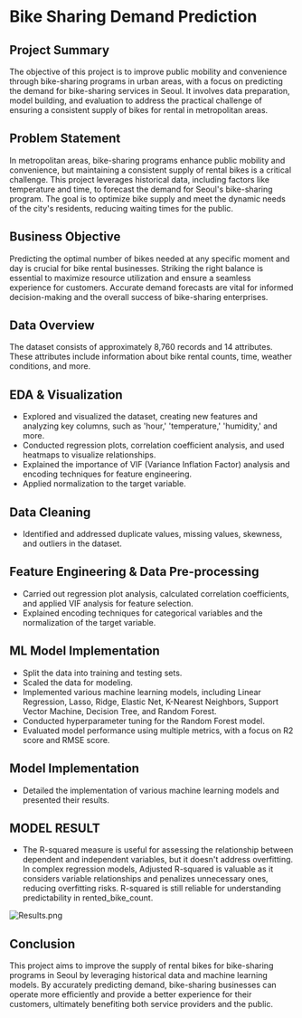 # Bike Sharing Demand Prediction

## Project Summary

The objective of this project is to improve public mobility and convenience through bike-sharing programs in urban areas, with a focus on predicting the demand for bike-sharing services in Seoul. It involves data preparation, model building, and evaluation to address the practical challenge of ensuring a consistent supply of bikes for rental in metropolitan areas.

## Problem Statement

In metropolitan areas, bike-sharing programs enhance public mobility and convenience, but maintaining a consistent supply of rental bikes is a critical challenge. This project leverages historical data, including factors like temperature and time, to forecast the demand for Seoul's bike-sharing program. The goal is to optimize bike supply and meet the dynamic needs of the city's residents, reducing waiting times for the public.

## Business Objective

Predicting the optimal number of bikes needed at any specific moment and day is crucial for bike rental businesses. Striking the right balance is essential to maximize resource utilization and ensure a seamless experience for customers. Accurate demand forecasts are vital for informed decision-making and the overall success of bike-sharing enterprises.

## Data Overview

The dataset consists of approximately 8,760 records and 14 attributes. These attributes include information about bike rental counts, time, weather conditions, and more.

## EDA & Visualization

- Explored and visualized the dataset, creating new features and analyzing key columns, such as 'hour,' 'temperature,' 'humidity,' and more.
- Conducted regression plots, correlation coefficient analysis, and used heatmaps to visualize relationships.
- Explained the importance of VIF (Variance Inflation Factor) analysis and encoding techniques for feature engineering.
- Applied normalization to the target variable.

## Data Cleaning

- Identified and addressed duplicate values, missing values, skewness, and outliers in the dataset.

## Feature Engineering & Data Pre-processing

- Carried out regression plot analysis, calculated correlation coefficients, and applied VIF analysis for feature selection.
- Explained encoding techniques for categorical variables and the normalization of the target variable.

## ML Model Implementation

- Split the data into training and testing sets.
- Scaled the data for modeling.
- Implemented various machine learning models, including Linear Regression, Lasso, Ridge, Elastic Net, K-Nearest Neighbors, Support Vector Machine, Decision Tree, and Random Forest.
- Conducted hyperparameter tuning for the Random Forest model.
- Evaluated model performance using multiple metrics, with a focus on R2 score and RMSE score.

## Model Implementation

- Detailed the implementation of various machine learning models and presented their results.

## MODEL RESULT
- The R-squared measure is useful for assessing the relationship between dependent and independent variables, but it doesn't address overfitting. In complex regression models, Adjusted R-squared is valuable as it considers variable relationships and penalizes unnecessary ones, reducing overfitting risks. R-squared is still reliable for understanding predictability in rented_bike_count.

![Results.png]()

## Conclusion

This project aims to improve the supply of rental bikes for bike-sharing programs in Seoul by leveraging historical data and machine learning models. By accurately predicting demand, bike-sharing businesses can operate more efficiently and provide a better experience for their customers, ultimately benefiting both service providers and the public.
